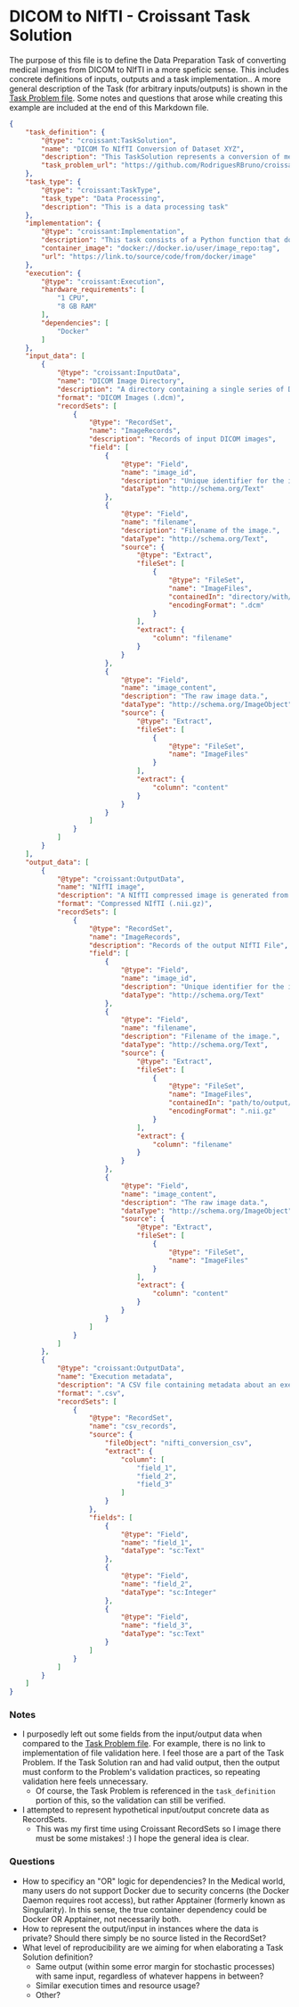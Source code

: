 # DICOM to NIfTI - Croissant Task Solution

The purpose of this file is to define the Data Preparation Task of converting medical images from DICOM to NIfTI in a more speficic sense. This includes concrete definitions of inputs, outputs and a task implementation.. A more general description of the Task (for arbitrary inputs/outputs) is shown in the [Task Problem file](./dicom2nifti-taskproblem.md). Some notes and questions that arose while creating this example are included at the end of this Markdown file.
  
```json
{
    "task_definition": {
        "@type": "croissant:TaskSolution",
        "name": "DICOM To NIfTI Conversion of Dataset XYZ",
        "description": "This TaskSolution represents a conversion of medical images from the DICOM Format (.dcm) to NIfTI (.nii.gz). A Task solution includes concrete values for input data, output data and implementation.",
        "task_problem_url": "https://github.com/RodriguesRBruno/croissant-tasks-dicom-2-nifti/blob/main/dicom2nifti-taskproblem.md"
    },
    "task_type": {
        "@type": "croissant:TaskType",
        "task_type": "Data Processing",
        "description": "This is a data processing task"
    },
    "implementation": {
        "@type": "croissant:Implementation",
        "description": "This task consists of a Python function that does the image conversion",
        "container_image": "docker://docker.io/user/image_repo:tag",
        "url": "https://link.to/source/code/from/docker/image"
    },
    "execution": {
        "@type": "croissant:Execution",
        "hardware_requirements": [
            "1 CPU",
            "8 GB RAM"
        ],
        "dependencies": [
            "Docker"
        ]
    },
    "input_data": [
        {
            "@type": "croissant:InputData",
            "name": "DICOM Image Directory",
            "description": "A directory containing a single series of DICOM images.",
            "format": "DICOM Images (.dcm)",
            "recordSets": [
                {
                    "@type": "RecordSet",
                    "name": "ImageRecords",
                    "description": "Records of input DICOM images",
                    "field": [
                        {
                            "@type": "Field",
                            "name": "image_id",
                            "description": "Unique identifier for the image.",
                            "dataType": "http://schema.org/Text"
                        },
                        {
                            "@type": "Field",
                            "name": "filename",
                            "description": "Filename of the image.",
                            "dataType": "http://schema.org/Text",
                            "source": {
                                "@type": "Extract",
                                "fileSet": [
                                    {
                                        "@type": "FileSet",
                                        "name": "ImageFiles",
                                        "containedIn": "directory/with/input/dicom/images",
                                        "encodingFormat": ".dcm"
                                    }
                                ],
                                "extract": {
                                    "column": "filename"
                                }
                            }
                        },
                        {
                            "@type": "Field",
                            "name": "image_content",
                            "description": "The raw image data.",
                            "dataType": "http://schema.org/ImageObject",
                            "source": {
                                "@type": "Extract",
                                "fileSet": [
                                    {
                                        "@type": "FileSet",
                                        "name": "ImageFiles"
                                    }
                                ],
                                "extract": {
                                    "column": "content"
                                }
                            }
                        }
                    ]
                }
            ]
        }
    ],
    "output_data": [
        {
            "@type": "croissant:OutputData",
            "name": "NIfTI image",
            "description": "A NIfTI compressed image is generated from all the input DICOM images.",
            "format": "Compressed NIfTI (.nii.gz)",
            "recordSets": [
                {
                    "@type": "RecordSet",
                    "name": "ImageRecords",
                    "description": "Records of the output NIfTI File",
                    "field": [
                        {
                            "@type": "Field",
                            "name": "image_id",
                            "description": "Unique identifier for the image.",
                            "dataType": "http://schema.org/Text"
                        },
                        {
                            "@type": "Field",
                            "name": "filename",
                            "description": "Filename of the image.",
                            "dataType": "http://schema.org/Text",
                            "source": {
                                "@type": "Extract",
                                "fileSet": [
                                    {
                                        "@type": "FileSet",
                                        "name": "ImageFiles",
                                        "containedIn": "path/to/output/nifti/file",
                                        "encodingFormat": ".nii.gz"
                                    }
                                ],
                                "extract": {
                                    "column": "filename"
                                }
                            }
                        },
                        {
                            "@type": "Field",
                            "name": "image_content",
                            "description": "The raw image data.",
                            "dataType": "http://schema.org/ImageObject",
                            "source": {
                                "@type": "Extract",
                                "fileSet": [
                                    {
                                        "@type": "FileSet",
                                        "name": "ImageFiles"
                                    }
                                ],
                                "extract": {
                                    "column": "content"
                                }
                            }
                        }
                    ]
                }
            ]
        },
        {
            "@type": "croissant:OutputData",
            "name": "Execution metadata",
            "description": "A CSV file containing metadata about an execution",
            "format": ".csv",
            "recordSets": [
                {
                    "@type": "RecordSet",
                    "name": "csv_records",
                    "source": {
                        "fileObject": "nifti_conversion_csv",
                        "extract": {
                            "column": [
                                "field_1",
                                "field_2",
                                "field_3"
                            ]
                        }
                    },
                    "fields": [
                        {
                            "@type": "Field",
                            "name": "field_1",
                            "dataType": "sc:Text"
                        },
                        {
                            "@type": "Field",
                            "name": "field_2",
                            "dataType": "sc:Integer"
                        },
                        {
                            "@type": "Field",
                            "name": "field_3",
                            "dataType": "sc:Text"
                        }
                    ]
                }
            ]
        }
    ]
}
```
### Notes
- I purposedly left out some fields from the input/output data when compared to the [Task Problem file](./dicom2nifti-taskproblem.md). For example, there is no link to implementation of file validation here. I feel those are a part of the Task Problem. If the Task Solution ran and had valid output, then the output must conform to the Problem's validation practices, so repeating validation here feels unnecessary.
  - Of course, the Task Problem is referenced in the `task_definition` portion of this, so the validation can still be verified.
- I attempted to represent hypothetical input/output concrete data as RecordSets.
  - This was my first time using Croissant RecordSets so I image there must be some mistakes! :) I hope the general idea is clear.


### Questions
- How to specificy an "OR" logic for dependencies? In the Medical world, many users do not support Docker due to security concerns (the Docker Daemon requires root access), but rather Apptainer (formerly known as Singularity). In this sense, the true container dependency could be Docker OR Apptainer, not necessarily both.
- How to represent the output/input in instances where the data is private? Should there simply be no source listed in the RecordSet?
- What level of reproducibility are we aiming for when elaborating a Task Solution definition?
  - Same output (within some error margin for stochastic processes) with same input, regardless of whatever happens in between?
  - Similar execution times and resource usage?
  - Other?